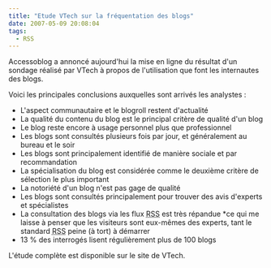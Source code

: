 ```yaml
---
title: "Etude VTech sur la fréquentation des blogs"
date: 2007-05-09 20:08:04
tags:
  - RSS
---
```


Accessoblog a annoncé aujourd'hui la mise en ligne du résultat d'un sondage réalisé par VTech à propos de l'utilisation que font les internautes des blogs.

Voici les principales conclusions auxquelles sont arrivés les analystes :

*   L'aspect communautaire et le blogroll restent d'actualité
*   La qualité du contenu du blog est le principal critère de qualité d'un blog
*   Le blog reste encore à usage personnel plus que professionnel
*   Les blogs sont consultés plusieurs fois par jour, et généralement au bureau et le soir
*   Les blogs sont principalement identifié de manière sociale et par recommandation
*   La spécialisation du blog est considérée comme le deuxième critère de sélection le plus important
*   La notoriété d'un blog n'est pas gage de qualité
*   Les blogs sont consultés principalement pour trouver des avis d'experts et spécialistes
*   La consultation des blogs via les flux <abbr title="Really Simple Syndication" lang="en">RSS</abbr> est très répandue *ce qui me laisse à penser que les visiteurs sont eux-mêmes des experts, tant le standard <abbr title="Really Simple Syndication" lang="en">RSS</abbr> peine (à tort) à démarrer
*   13 % des interrogés lisent régulièrement plus de 100 blogs

L'étude complète est disponible sur le site de VTech.
